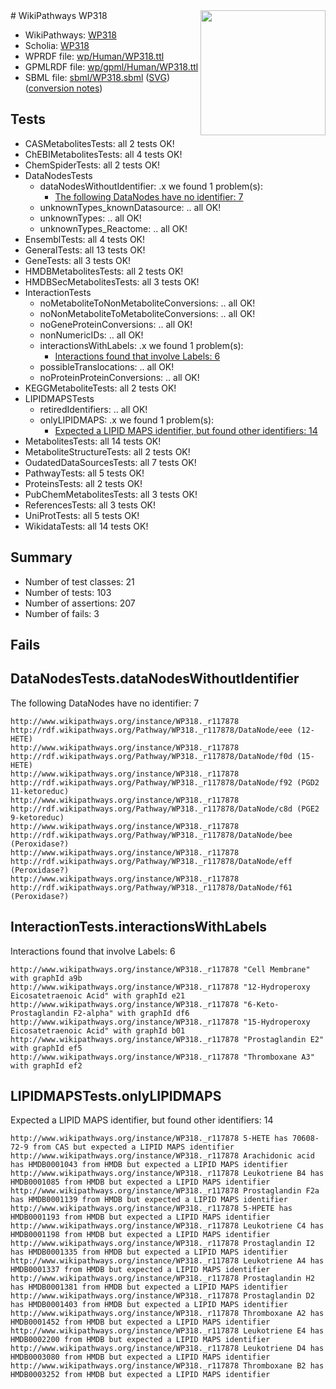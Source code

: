 <img style="float: right; width: 200px" src="../logo.png" />
# WikiPathways WP318

* WikiPathways: [WP318](https://identifiers.org/wikipathways:WP318)
* Scholia: [WP318](https://scholia.toolforge.org/wikipathways/WP318)
* WPRDF file: [wp/Human/WP318.ttl](../wp/Human/WP318.ttl)
* GPMLRDF file: [wp/gpml/Human/WP318.ttl](../wp/gpml/Human/WP318.ttl)
* SBML file: [sbml/WP318.sbml](../sbml/WP318.sbml) ([SVG](../sbml/WP318.svg)) ([conversion notes](../sbml/WP318.txt))

## Tests
* CASMetabolitesTests: all 2 tests OK!
* ChEBIMetabolitesTests: all 4 tests OK!
* ChemSpiderTests: all 2 tests OK!
* DataNodesTests
    * dataNodesWithoutIdentifier: .x we found 1 problem(s):
        * [The following DataNodes have no identifier: 7](#d2d32fa6)
    * unknownTypes_knownDatasource: .. all OK!
    * unknownTypes: .. all OK!
    * unknownTypes_Reactome: .. all OK!
* EnsemblTests: all 4 tests OK!
* GeneralTests: all 13 tests OK!
* GeneTests: all 3 tests OK!
* HMDBMetabolitesTests: all 2 tests OK!
* HMDBSecMetabolitesTests: all 3 tests OK!
* InteractionTests
    * noMetaboliteToNonMetaboliteConversions: .. all OK!
    * noNonMetaboliteToMetaboliteConversions: .. all OK!
    * noGeneProteinConversions: .. all OK!
    * nonNumericIDs: .. all OK!
    * interactionsWithLabels: .x we found 1 problem(s):
        * [Interactions found that involve Labels: 6](#630d267d)
    * possibleTranslocations: .. all OK!
    * noProteinProteinConversions: .. all OK!
* KEGGMetaboliteTests: all 2 tests OK!
* LIPIDMAPSTests
    * retiredIdentifiers: .. all OK!
    * onlyLIPIDMAPS: .x we found 1 problem(s):
        * [Expected a LIPID MAPS identifier, but found other identifiers: 14](#d0bfb67c)
* MetabolitesTests: all 14 tests OK!
* MetaboliteStructureTests: all 2 tests OK!
* OudatedDataSourcesTests: all 7 tests OK!
* PathwayTests: all 5 tests OK!
* ProteinsTests: all 2 tests OK!
* PubChemMetabolitesTests: all 3 tests OK!
* ReferencesTests: all 3 tests OK!
* UniProtTests: all 5 tests OK!
* WikidataTests: all 14 tests OK!


## Summary

* Number of test classes: 21
* Number of tests: 103
* Number of assertions: 207
* Number of fails: 3

## Fails

<a name="d2d32fa6" />

## DataNodesTests.dataNodesWithoutIdentifier

The following DataNodes have no identifier: 7
```
http://www.wikipathways.org/instance/WP318._r117878 http://rdf.wikipathways.org/Pathway/WP318._r117878/DataNode/eee (12-HETE)
http://www.wikipathways.org/instance/WP318._r117878 http://rdf.wikipathways.org/Pathway/WP318._r117878/DataNode/f0d (15-HETE)
http://www.wikipathways.org/instance/WP318._r117878 http://rdf.wikipathways.org/Pathway/WP318._r117878/DataNode/f92 (PGD2 11-ketoreduc)
http://www.wikipathways.org/instance/WP318._r117878 http://rdf.wikipathways.org/Pathway/WP318._r117878/DataNode/c8d (PGE2 9-ketoreduc)
http://www.wikipathways.org/instance/WP318._r117878 http://rdf.wikipathways.org/Pathway/WP318._r117878/DataNode/bee (Peroxidase?)
http://www.wikipathways.org/instance/WP318._r117878 http://rdf.wikipathways.org/Pathway/WP318._r117878/DataNode/eff (Peroxidase?)
http://www.wikipathways.org/instance/WP318._r117878 http://rdf.wikipathways.org/Pathway/WP318._r117878/DataNode/f61 (Peroxidase?)
```

<a name="630d267d" />

## InteractionTests.interactionsWithLabels

Interactions found that involve Labels: 6
```
http://www.wikipathways.org/instance/WP318._r117878 "Cell Membrane" with graphId a9b
http://www.wikipathways.org/instance/WP318._r117878 "12-Hydroperoxy Eicosatetraenoic Acid" with graphId e21
http://www.wikipathways.org/instance/WP318._r117878 "6-Keto-Prostaglandin F2-alpha" with graphId df6
http://www.wikipathways.org/instance/WP318._r117878 "15-Hydroperoxy Eicosatetraenoic Acid" with graphId b01
http://www.wikipathways.org/instance/WP318._r117878 "Prostaglandin E2" with graphId ef5
http://www.wikipathways.org/instance/WP318._r117878 "Thromboxane A3" with graphId ef2
```

<a name="d0bfb67c" />

## LIPIDMAPSTests.onlyLIPIDMAPS

Expected a LIPID MAPS identifier, but found other identifiers: 14
```
http://www.wikipathways.org/instance/WP318._r117878 5-HETE has 70608-72-9 from CAS but expected a LIPID MAPS identifier
http://www.wikipathways.org/instance/WP318._r117878 Arachidonic acid has HMDB0001043 from HMDB but expected a LIPID MAPS identifier
http://www.wikipathways.org/instance/WP318._r117878 Leukotriene B4 has HMDB0001085 from HMDB but expected a LIPID MAPS identifier
http://www.wikipathways.org/instance/WP318._r117878 Prostaglandin F2a has HMDB0001139 from HMDB but expected a LIPID MAPS identifier
http://www.wikipathways.org/instance/WP318._r117878 5-HPETE has HMDB0001193 from HMDB but expected a LIPID MAPS identifier
http://www.wikipathways.org/instance/WP318._r117878 Leukotriene C4 has HMDB0001198 from HMDB but expected a LIPID MAPS identifier
http://www.wikipathways.org/instance/WP318._r117878 Prostaglandin I2 has HMDB0001335 from HMDB but expected a LIPID MAPS identifier
http://www.wikipathways.org/instance/WP318._r117878 Leukotriene A4 has HMDB0001337 from HMDB but expected a LIPID MAPS identifier
http://www.wikipathways.org/instance/WP318._r117878 Prostaglandin H2 has HMDB0001381 from HMDB but expected a LIPID MAPS identifier
http://www.wikipathways.org/instance/WP318._r117878 Prostaglandin D2 has HMDB0001403 from HMDB but expected a LIPID MAPS identifier
http://www.wikipathways.org/instance/WP318._r117878 Thromboxane A2 has HMDB0001452 from HMDB but expected a LIPID MAPS identifier
http://www.wikipathways.org/instance/WP318._r117878 Leukotriene E4 has HMDB0002200 from HMDB but expected a LIPID MAPS identifier
http://www.wikipathways.org/instance/WP318._r117878 Leukotriene D4 has HMDB0003080 from HMDB but expected a LIPID MAPS identifier
http://www.wikipathways.org/instance/WP318._r117878 Thromboxane B2 has HMDB0003252 from HMDB but expected a LIPID MAPS identifier
```

